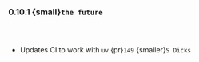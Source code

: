 ### 0.10.1 {small}`the future`

```{rubric} Features
```

```{rubric} Bug fixes
```

```{rubric} Misc
```
* Updates CI to work with `uv` {pr}`149` {smaller}`S Dicks`
